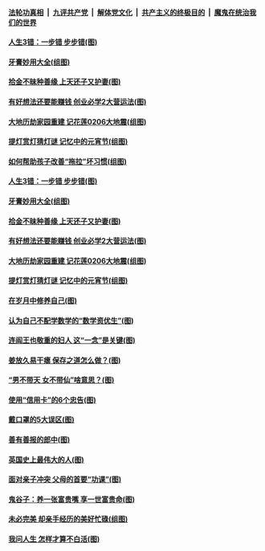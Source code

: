 

####  [法轮功真相](../../../../basic/blob/master/README.md?t=03042231) &nbsp;|&nbsp; [九评共产党](../../../../9ping.md/blob/master/README.md?t=03042231) &nbsp;|&nbsp; [解体党文化](../../../../jtdwh.md/blob/master/README.md?t=03042231)  &nbsp;|&nbsp; [共产主义的终极目的](../../../../gczydzjmd.md/blob/master/README.md?t=03042231) &nbsp;|&nbsp; [魔鬼在统治我们的世界](../../../../mgztzwmdsj.md/blob/master/README.md?t=03042231) 

#### [人生3错：一步错 步步错(图)](../pages/p8/964467.md?t=03042231) 

#### [牙膏妙用大全(组图)](../pages/p8/961372.md?t=03042231) 

#### [拾金不昧种善缘 上天还子又护妻(图)](../pages/p8/963537.md?t=03042231) 

#### [有好想法还要能赚钱 创业必学2大营运法(图)](../pages/p8/964359.md?t=03042231) 

#### [大地历劫家园重建 记花莲0206大地震(组图)](../pages/p8/960804.md?t=03042231) 

#### [提灯赏灯猜灯谜 记忆中的元宵节(组图)](../pages/p8/962375.md?t=03042231) 

#### [如何帮助孩子改善“拖拉”坏习惯(组图)](../pages/p8/964474.md?t=03042231) 

#### [人生3错：一步错 步步错(图)](../pages/p8/964467.md?t=03042231) 

#### [牙膏妙用大全(组图)](../pages/p8/961372.md?t=03042231) 

#### [拾金不昧种善缘 上天还子又护妻(图)](../pages/p8/963537.md?t=03042231) 

#### [有好想法还要能赚钱 创业必学2大营运法(图)](../pages/p8/964359.md?t=03042231) 

#### [大地历劫家园重建 记花莲0206大地震(组图)](../pages/p8/960804.md?t=03042231) 

#### [提灯赏灯猜灯谜 记忆中的元宵节(组图)](../pages/p8/962375.md?t=03042231) 

#### [在岁月中修养自己(图)](../pages/p8/963738.md?t=03042231) 

#### [认为自己不配学数学的“数学资优生”(图)](../pages/p8/964257.md?t=03042231) 

#### [连阎王也敬重的妇人 这“一念”是关键(图)](../pages/p8/963539.md?t=03042231) 

#### [姜放久易干瘪 保存之道怎么做？(图)](../pages/p8/964022.md?t=03042231) 

#### [“男不带天 女不带仙”啥意思？(图)](../pages/p8/964131.md?t=03042231) 

#### [使用“信用卡”的6个忠告(图)](../pages/p8/964124.md?t=03042231) 

#### [戴口罩的5大误区(图)](../pages/p8/964117.md?t=03042231) 

#### [善有善报的郎中(图)](../pages/p8/964032.md?t=03042231) 

#### [英国史上最伟大的人(图)](../pages/p8/963530.md?t=03042231) 

#### [面对亲子冲突 父母的首要“功课”(图)](../pages/p8/964015.md?t=03042231) 

#### [鬼谷子：养一张富贵嘴 享一世富贵命(图)](../pages/p8/963933.md?t=03042231) 

#### [未必完美 却亲手经历的美好忙碌(组图)](../pages/p8/963923.md?t=03042231) 

#### [我问人生 怎样才算不白活(图)](../pages/p8/963600.md?t=03042231) 

